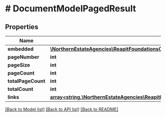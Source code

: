 # # DocumentModelPagedResult

## Properties

Name | Type | Description | Notes
------------ | ------------- | ------------- | -------------
**embedded** | [**\NorthernEstateAgencies\ReapitFoundationsClient\Model\InlineResponse20014Embedded[]**](InlineResponse20014Embedded.md) |  | [optional]
**pageNumber** | **int** |  | [optional]
**pageSize** | **int** |  | [optional]
**pageCount** | **int** |  | [optional]
**totalPageCount** | **int** |  | [optional]
**totalCount** | **int** |  | [optional]
**links** | [**array<string,\NorthernEstateAgencies\ReapitFoundationsClient\Model\InlineResponse200Links>**](InlineResponse200Links.md) |  | [optional]

[[Back to Model list]](../../README.md#models) [[Back to API list]](../../README.md#endpoints) [[Back to README]](../../README.md)
